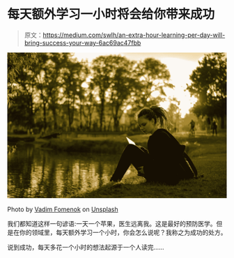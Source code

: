 # 每天额外学习一小时将会给你带来成功

> 原文：<https://medium.com/swlh/an-extra-hour-learning-per-day-will-bring-success-your-way-6ac69ac47fbb>

![](img/4281f4bf60ae270ed7e6910a88634af1.png)

Photo by [Vadim Fomenok](https://unsplash.com/@vadimpng?utm_source=medium&utm_medium=referral) on [Unsplash](https://unsplash.com?utm_source=medium&utm_medium=referral)

我们都知道这样一句谚语:一天一个苹果，医生远离我。这是最好的预防医学。但是在你的领域里，每天额外学习一个小时，你会怎么说呢？我称之为成功的处方。

说到成功，每天多花一个小时的想法起源于一个人读完……